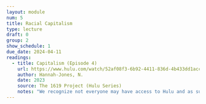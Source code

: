 ```yaml
---
layout: module
num: 5
title: Racial Capitalism
type: lecture
draft: 0
group: 2
show_schedule: 1
due_date: 2024-04-11
readings:
  - title: Capitalism (Episode 4)
    url: https://www.hulu.com/watch/52af08f3-6b92-4411-836d-4b433dd1acc0?play=false&utm_source=shared_link
    author: Hannah-Jones, N.
    date: 2023
    source: The 1619 Project (Hulu Series)
    notes: "We recognize not everyone may have access to Hulu and as such have <a href='https://canvas.northwestern.edu/files/18867997/'>uploaded a version to Canvas</a>. Also, this could be a great opportunity to come together (covid-safely, of course) with your learning pods and watch together in person!" 
---
```

